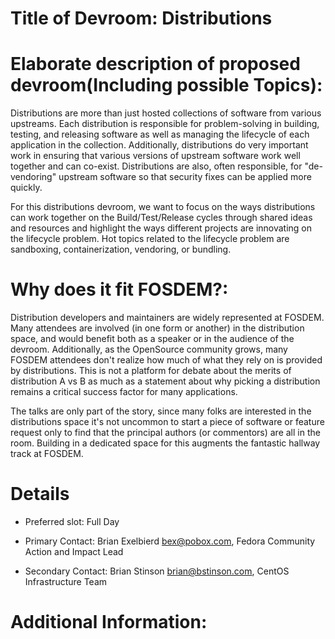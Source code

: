 # Title of Devroom: Distributions

# Elaborate description of proposed devroom(Including possible Topics):

Distributions are more than just hosted collections of software from
various upstreams. Each distribution is responsible for problem-solving
in building, testing, and releasing software as well as managing
the lifecycle of each application in the collection.  Additionally,
distributions do very important work in ensuring that  various versions
of upstream software work well together and can  co-exist. Distributions
are also, often responsible, for "de-vendoring" upstream software so
that security fixes can be applied more quickly.

For this distributions devroom, we want to focus on the ways distributions
can work together on the Build/Test/Release cycles through shared ideas
and resources and highlight the ways different projects are innovating
on the lifecycle problem. Hot topics related to the lifecycle problem
are sandboxing, containerization, vendoring, or bundling.

# Why does it fit FOSDEM?:

Distribution developers and maintainers are widely represented at FOSDEM. Many
attendees are involved (in one form or another) in the distribution space, and
would benefit both as a speaker or in the audience of the devroom.  Additionally, as
the OpenSource community grows, many FOSDEM attendees  don't realize how much 
of what they rely on is provided by  distributions. This is not a platform
for debate about the merits of  distribution A vs B as much as a statement
about why picking a  distribution remains a critical success factor for
many applications.

The talks are only part of the story, since many folks are interested in
the distributions space it's not uncommon to start a piece of software or
feature request only to find that the principal authors (or commentors)
are all in the room. Building in a dedicated space for this augments
the fantastic hallway track at FOSDEM.

# Details

- Preferred slot: Full Day

- Primary Contact: Brian Exelbierd bex@pobox.com, Fedora Community Action and Impact Lead

- Secondary Contact: Brian Stinson brian@bstinson.com, CentOS Infrastructure Team

# Additional Information:

